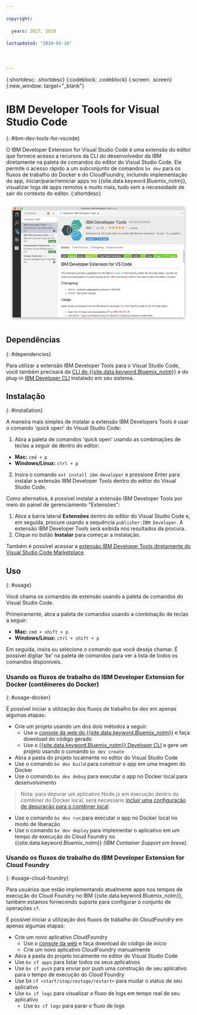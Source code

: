 ```yaml
---

copyright:

  years: 2017, 2018

lastupdated: "2018-03-16"



---
```


{:shortdesc: .shortdesc}
{:codeblock: .codeblock}
{:screen: .screen}
{:new_window: target="_blank"}

# IBM Developer Tools for Visual Studio Code
{: #ibm-dev-tools-for-vscode}

O IBM Developer Extension for Visual Studio Code é uma extensão do editor que fornece acesso a recursos da CLI do desenvolvedor da IBM diretamente na paleta de comandos do editor do Visual Studio Code.  Ele permite o acesso rápido a um subconjunto de comandos `bx dev` para os fluxos de trabalho do Docker e do CloudFoundry, incluindo implementação do app, iniciar/parar/reiniciar apps no {{site.data.keyword.Bluemix_notm}}, visualizar logs de apps remotos e muito mais, tudo sem a necessidade de sair do contexto do editor.
{:shortdesc}

![Captura de tela da tela de download da extensão IBM Developer Tools.](vscode.png "Tela de download da extensão dentro do Visual Studio Code")

## Dependências
{: #dependencies}

Para utilizar a extensão IBM Developer Tools para o Visual Studio Code, você também precisará da [CLI do {{site.data.keyword.Bluemix_notm}}](https://plugins.ng.bluemix.net/ui/home.html) e do plug-in [IBM Developer CLI](index.html) instalado em seu sistema.

## Instalação
{: #installation}

A maneira mais simples de instalar a extensão IBM Developers Tools é usar o comando 'quick open' do Visual Studio Code:

1. Abra a paleta de comandos 'quick open' usando as combinações de teclas a seguir de dentro do editor:

  * **Mac:** `cmd + p`
  * **Windows/Linux:** `ctrl + p`

2. Insira o comando `ext install ibm-developer` e pressione Enter para instalar a extensão IBM Developer Tools dentro do editor do Visual Studio Code.

Como alternativa, é possível instalar a extensão IBM Developer Tools por meio do painel de gerenciamento "Extensões":

1. Abra a barra lateral **Extensões** dentro do editor do Visual Studio Code e, em seguida, procure usando a sequência `publisher:IBM Developer`.  A extensão IBM Developer Tools será exibida nos resultados da procura.  
2. Clique no botão **Instalar** para começar a instalação.

Também é possível acessar a [extensão IBM Developer Tools diretamente do Visual Studio Code Marketplace](https://marketplace.visualstudio.com/items?itemName=IBM.ibm-developer).

## Uso
{: #usage}

Você chama os comandos de extensão usando a paleta de comandos do Visual Studio Code.

Primeiramente, abra a paleta de comandos usando a combinação de teclas a seguir:

* **Mac:** `cmd + shift + p`
* **Windows/Linux:** `ctrl + shift + p`

Em seguida, insira ou selecione o comando que você deseja chamar. É possível digitar ‘bx’ na paleta de comandos para ver a lista de todos os comandos disponíveis.

### Usando os fluxos de trabalho do IBM Developer Extension for Docker (contêineres do Docker)
{: #usage-docker}

É possível iniciar a utilização dos fluxos de trabalho bx dev em apenas algumas etapas:
* Crie um projeto usando um dos dois métodos a seguir:
  * Use o [console da web do {{site.data.keyword.Bluemix_notm}}](https://console.ng.bluemix.net/developer/getting-started/) e faça download do código gerado
  * Use o [{{site.data.keyword.Bluemix_notm}} Developer CLI](index.html) e gere um projeto usando o comando `bx dev create`
* Abra a pasta do projeto localmente no editor do Visual Studio Code
* Use o comando `bx dev build` para construir o app em uma imagem do Docker
* Use o comando `bx dev debug` para executar o app no Docker local para desenvolvimento
> Nota: para depurar um aplicativo Node.js em execução dentro do contêiner do Docker local, será necessário [incluir uma configuração de depuração para o contêiner local](https://github.com/IBM-Bluemix/ibm-developer-extension-vscode#debugging-nodejs-apps-within-the-local-docker-container).
* Use o comando `bx dev run` para executar o app no Docker local no modo de liberação
* Use o comando `bx dev deploy` para implementar o aplicativo em um tempo de execução do Cloud Foundry no {{site.data.keyword.Bluemix_notm}} *(IBM Container Support em breve).*

### Usando os fluxos de trabalho do IBM Developer Extension for Cloud Foundry
{: #usage-cloud-foundry}

Para usuários que estão implementando atualmente apps nos tempos de execução do Cloud Foundry no IBM {{site.data.keyword.Bluemix_notm}}, também estamos fornecendo suporte para configurar o conjunto de operações `cf`.

É possível iniciar a utilização dos fluxos de trabalho do CloudFoundry em apenas algumas etapas:
* Crie um novo aplicativo CloudFoundry
  * Use o [console da web](https://console.ng.bluemix.net/dashboard/cf-apps) e faça download do código de início
  * Crie um novo aplicativo CloudFoundry manualmente
* Abra a pasta do projeto localmente no editor do Visual Studio Code
* Use `bx cf apps` para listar todos os seus aplicativos
* Use `bx cf push` para enviar por push uma construção de seu aplicativo para o tempo de execução do Cloud Foundry
* Use bx `cf <start/stop/restage/restart>` para mudar o status de seu aplicativo
* Use `bx cf logs` para visualizar o fluxo de logs em tempo real de seu aplicativo
  * Use `bx cf logs` para parar o fluxo de logs
